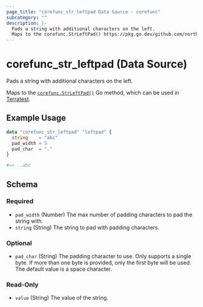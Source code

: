 ```yaml
---
page_title: "corefunc_str_leftpad Data Source - corefunc"
subcategory: ""
description: |-
  Pads a string with additional characters on the left.
  Maps to the corefunc.StrLeftPad() https://pkg.go.dev/github.com/northwood-labs/terraform-provider-corefunc/corefunc#StrLeftPad Go method, which can be used in Terratest https://terratest.gruntwork.io.
---
```


# corefunc_str_leftpad (Data Source)

Pads a string with additional characters on the left.

Maps to the [`corefunc.StrLeftPad()`](https://pkg.go.dev/github.com/northwood-labs/terraform-provider-corefunc/corefunc#StrLeftPad) Go method, which can be used in [Terratest](https://terratest.gruntwork.io).

## Example Usage

```terraform
data "corefunc_str_leftpad" "leftpad" {
  string    = "abc"
  pad_width = 5
  pad_char  = "."
}

#=> ..abc
```

<!-- schema generated by tfplugindocs -->
## Schema

### Required

* `pad_width` (Number) The max number of padding characters to pad the string with.
* `string` (String) The string to pad with padding characters.

### Optional

* `pad_char` (String) The padding character to use. Only supports a single byte. If more than one byte is provided, only the first byte will be used. The default value is a space character.

### Read-Only

* `value` (String) The value of the string.

<!-- Preview the provider docs with the Terraform registry provider docs preview tool: https://registry.terraform.io/tools/doc-preview -->

